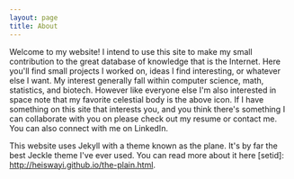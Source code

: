 ```yaml
---
layout: page
title: About
---
```


Welcome to my website! I intend to use this site to make my small contribution to the great database of knowledge that is the Internet. Here you'll find small projects I worked on, ideas I find interesting, or whatever else I want. My interest generally fall within computer science, math, statistics, and biotech. However like everyone else I'm also interested in space note that my favorite celestial body is the above icon. If I have something on this site that interests you, and you think there's something I can collaborate with you on please check out my resume or contact me. You can also connect with me on LinkedIn.


This website uses Jekyll with a theme known as the plane. It's by far the best Jeckle theme I've ever used. You can read more about it here [setid]: http://heiswayi.github.io/the-plain.html.